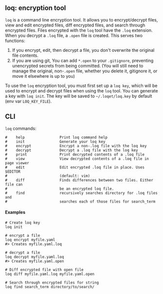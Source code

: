 
## loq: encryption tool
`loq` is a command line encryption tool. It allows you to encrypt/decrypt files, view and edit encrypted files, diff encrypted files, and search through encrypted files. Files encrypted with the `loq` tool have the `.loq` extension. When you decrypt a `.loq` file, a `.open` file is created. This serves two functions:
1. If you encrypt, edit, then decrypt a file, you don't overwrite the original file contents.
2. If you are using git, You can add `*.open` to your `.gitignore`, preventing unencrypted secrets from being committed. (You will still need to manage the original, non-`.open` file, whether you delete it, gitignore it, or move it elsewhere is up to you)

To use the `loq` encryption tool, you must first set up a `loq key`, which will be used to encrypt and decrypt files when using the `loq` tool. You can generate a key with `loq init`. The key will be saved to `~/.loqet/loq.key` by default (env var `LOQ_KEY_FILE`).

## CLI
`loq` commands:
```shell
#    help                Print loq command help
#    init                Generate your loq key
#    encrypt             Encrypt a non-.loq file with the loq key
#    decrypt             Decrypt a .loq file with the loq key
#    print               Print decrypted contents of a .loq file
#    view                View decrypted contents of a .loq file in page viewer
#    edit                Edit encrypted .loq file in place. Uses $EDITOR
#                        (default: vim)
#    diff                Finds differences between two files. Either file can
#                        be an encrypted loq file.
#    find                recursively searches directory for .loq files and
#                        searches each of those files for search_term
```

#### Examples
```shell
# Create loq key
loq init

# encrypt a file
loq encrypt myfile.yaml
#> Creates myfile.yaml.loq

# decrypt a file
loq decrypt myfile.yaml.loq
#> Creates myfile.yaml.open

# Diff encrypted file with open file
loq diff myfile.yaml.loq myfile.yaml.open

# Search through encrypted files for string
loq find search_term directory/to/search/
```
